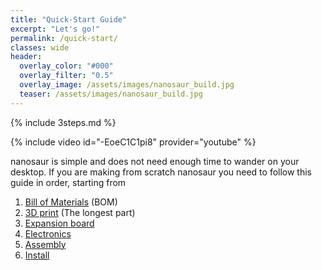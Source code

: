 ```yaml
---
title: "Quick-Start Guide"
excerpt: "Let's go!"
permalink: /quick-start/
classes: wide
header:
  overlay_color: "#000"
  overlay_filter: "0.5"
  overlay_image: /assets/images/nanosaur_build.jpg
  teaser: /assets/images/nanosaur_build.jpg
---
```


{% include 3steps.md %}

{% include video id="-EoeC1C1pi8" provider="youtube" %}

nanosaur is simple and does not need enough time to wander on your desktop.
If you are making from scratch nanosaur you need to follow this guide in order, starting from
1. [Bill of Materials](/bill-of-materials) (BOM)
2. [3D print](/3d-print) (The longest part)
3. [Expansion board](/expansion-board)
4. [Electronics](/electronics)
5. [Assembly](/assembly)
6. [Install](/install)

<!--
If you want save time, or if you don't have a 3D printer you can [:shopping_cart: buy](/buy) some parts or all robot.
-->